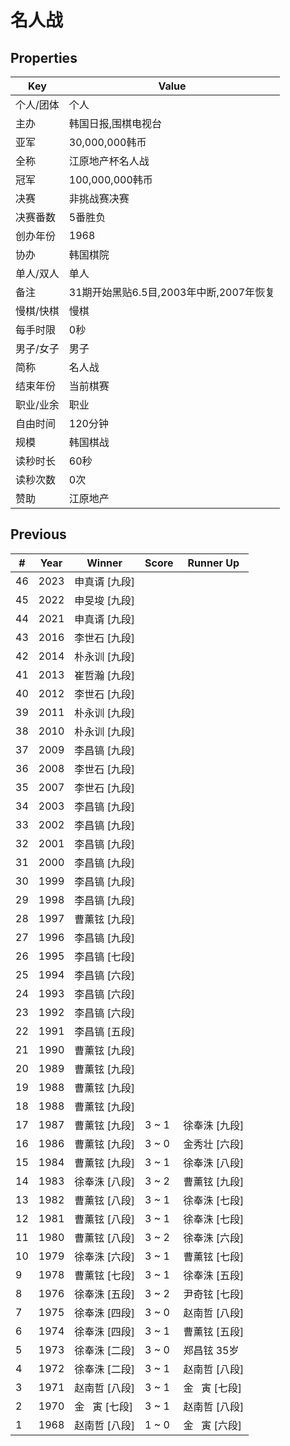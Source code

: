 # 名人战

## Properties

| Key | Value |
| --- | ----- |
| 个人/团体 | 个人 |
| 主办 | 韩国日报,围棋电视台 |
| 亚军 | 30,000,000韩币 |
| 全称 | 江原地产杯名人战 |
| 冠军 | 100,000,000韩币 |
| 决赛 | 非挑战赛决赛 |
| 决赛番数 | 5番胜负 |
| 创办年份 | 1968 |
| 协办 | 韩国棋院 |
| 单人/双人 | 单人 |
| 备注 | 31期开始黑贴6.5目,2003年中断,2007年恢复 |
| 慢棋/快棋 | 慢棋 |
| 每手时限 | 0秒 |
| 男子/女子 | 男子 |
| 简称 | 名人战 |
| 结束年份 | 当前棋赛 |
| 职业/业余 | 职业 |
| 自由时间 | 120分钟 |
| 规模 | 韩国棋战 |
| 读秒时长 | 60秒 |
| 读秒次数 | 0次 |
| 赞助 | 江原地产 |

## Previous

| # | Year | Winner | Score | Runner Up |
| --- | --- | --- | --- | --- |
| 46 | 2023 | 申真谞 [九段] |  |  |
| 45 | 2022 | 申旻埈 [九段] |  |  |
| 44 | 2021 | 申真谞 [九段] |  |  |
| 43 | 2016 | 李世石 [九段] |  |  |
| 42 | 2014 | 朴永训 [九段] |  |  |
| 41 | 2013 | 崔哲瀚 [九段] |  |  |
| 40 | 2012 | 李世石 [九段] |  |  |
| 39 | 2011 | 朴永训 [九段] |  |  |
| 38 | 2010 | 朴永训 [九段] |  |  |
| 37 | 2009 | 李昌镐 [九段] |  |  |
| 36 | 2008 | 李世石 [九段] |  |  |
| 35 | 2007 | 李世石 [九段] |  |  |
| 34 | 2003 | 李昌镐 [九段] |  |  |
| 33 | 2002 | 李昌镐 [九段] |  |  |
| 32 | 2001 | 李昌镐 [九段] |  |  |
| 31 | 2000 | 李昌镐 [九段] |  |  |
| 30 | 1999 | 李昌镐 [九段] |  |  |
| 29 | 1998 | 李昌镐 [九段] |  |  |
| 28 | 1997 | 曹薰铉 [九段] |  |  |
| 27 | 1996 | 李昌镐 [九段] |  |  |
| 26 | 1995 | 李昌镐 [七段] |  |  |
| 25 | 1994 | 李昌镐 [六段] |  |  |
| 24 | 1993 | 李昌镐 [六段] |  |  |
| 23 | 1992 | 李昌镐 [六段] |  |  |
| 22 | 1991 | 李昌镐 [五段] |  |  |
| 21 | 1990 | 曹薰铉 [九段] |  |  |
| 20 | 1989 | 曹薰铉 [九段] |  |  |
| 19 | 1988 | 曹薰铉 [九段] |  |  |
| 18 | 1988 | 曹薰铉 [九段] |  |  |
| 17 | 1987 | 曹薰铉 [九段] | 3 ~ 1 | 徐奉洙 [九段] |
| 16 | 1986 | 曹薰铉 [九段] | 3 ~ 0 | 金秀壮 [六段] |
| 15 | 1984 | 曹薰铉 [九段] | 3 ~ 1 | 徐奉洙 [八段] |
| 14 | 1983 | 徐奉洙 [八段] | 3 ~ 2 | 曹薰铉 [九段] |
| 13 | 1982 | 曹薰铉 [八段] | 3 ~ 1 | 徐奉洙 [七段] |
| 12 | 1981 | 曹薰铉 [八段] | 3 ~ 1 | 徐奉洙 [七段] |
| 11 | 1980 | 曹薰铉 [八段] | 3 ~ 2 | 徐奉洙 [六段] |
| 10 | 1979 | 徐奉洙 [六段] | 3 ~ 1 | 曹薰铉 [七段] |
| 9 | 1978 | 曹薰铉 [七段] | 3 ~ 1 | 徐奉洙 [五段] |
| 8 | 1976 | 徐奉洙 [五段] | 3 ~ 2 | 尹奇铉 [七段] |
| 7 | 1975 | 徐奉洙 [四段] | 3 ~ 0 | 赵南哲 [八段] |
| 6 | 1974 | 徐奉洙 [四段] | 3 ~ 1 | 曹薰铉 [五段] |
| 5 | 1973 | 徐奉洙 [二段] | 3 ~ 0 | 郑昌铉 35岁 |
| 4 | 1972 | 徐奉洙 [二段] | 3 ~ 1 | 赵南哲 [八段] |
| 3 | 1971 | 赵南哲 [八段] | 3 ~ 1 | 金   寅 [七段] |
| 2 | 1970 | 金   寅 [七段] | 3 ~ 1 | 赵南哲 [八段] |
| 1 | 1968 | 赵南哲 [八段] | 1 ~ 0 | 金   寅 [六段] |

